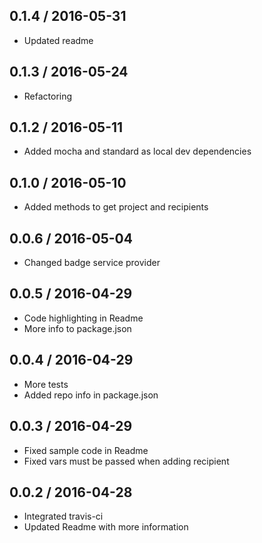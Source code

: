 ## 0.1.4 / 2016-05-31
- Updated readme

## 0.1.3 / 2016-05-24
- Refactoring

## 0.1.2 / 2016-05-11
- Added mocha and standard as local dev dependencies

## 0.1.0 / 2016-05-10
- Added methods to get project and recipients

## 0.0.6 / 2016-05-04
- Changed badge service provider

## 0.0.5 / 2016-04-29
- Code highlighting in Readme
- More info to package.json

## 0.0.4 / 2016-04-29
- More tests
- Added repo info in package.json

## 0.0.3 / 2016-04-29
- Fixed sample code in Readme
- Fixed vars must be passed when adding recipient

## 0.0.2 / 2016-04-28
- Integrated travis-ci
- Updated Readme with more information
